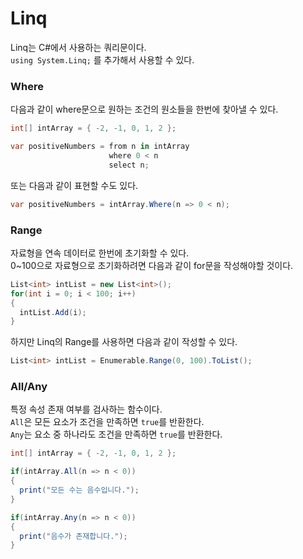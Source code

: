 # Linq
Linq는 C#에서 사용하는 쿼리문이다.  
`using System.Linq;` 를 추가해서 사용할 수 있다.

### Where
다음과 같이 where문으로 원하는 조건의 원소들을 한번에 찾아낼 수 있다.
``` C#
int[] intArray = { -2, -1, 0, 1, 2 };

var positiveNumbers = from n in intArray
                      where 0 < n
                      select n;
```
또는 다음과 같이 표현할 수도 있다.
``` C#
var positiveNumbers = intArray.Where(n => 0 < n);
```

### Range
자료형을 연속 데이터로 한번에 초기화할 수 있다.  
0~100으로 자료형으로 초기화하려면 다음과 같이 for문을 작성해야할 것이다.
``` C#
List<int> intList = new List<int>();
for(int i = 0; i < 100; i++)
{
  intList.Add(i);
}
```
하지만 Linq의 Range를 사용하면 다음과 같이 작성할 수 있다.
``` C#
List<int> intList = Enumerable.Range(0, 100).ToList();
```
### All/Any
특정 속성 존재 여부를 검사하는 함수이다.  
`All`은 모든 요소가 조건을 만족하면 `true`를 반환한다.  
`Any`는 요소 중 하나라도 조건을 만족하면 `true`를 반환한다. 
``` C#
int[] intArray = { -2, -1, 0, 1, 2 };

if(intArray.All(n => n < 0))
{
  print("모든 수는 음수입니다.");
}

if(intArray.Any(n => n < 0))
{
  print("음수가 존재합니다.");
}
```

